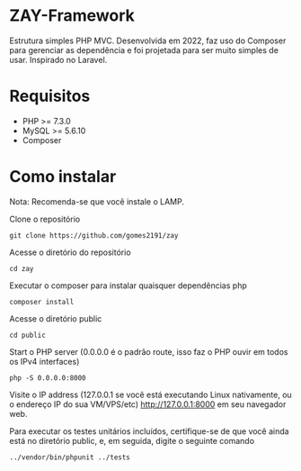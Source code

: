 # ZAY-Framework
Estrutura simples PHP MVC. Desenvolvida em 2022, faz uso do Composer para gerenciar as dependência e foi projetada para ser muito simples de usar. Inspirado no Laravel.

# Requisitos
* PHP >= 7.3.0
* MySQL >= 5.6.10
* Composer

# Como instalar
Nota: Recomenda-se que você instale o LAMP.

Clone o repositório

```
git clone https://github.com/gomes2191/zay
```

Acesse o diretório do repositório

```
cd zay
```

Executar o composer para instalar quaisquer dependências php

```
composer install
```

Acesse o diretório public

```
cd public
```

Start o PHP server (0.0.0.0 é o padrão route, isso faz o PHP ouvir em todos os IPv4 interfaces)

```
php -S 0.0.0.0:8000
```

Visite o IP address (127.0.0.1 se você está executando Linux nativamente, ou o endereço IP do sua VM/VPS/etc) http://127.0.0.1:8000 em seu navegador web.

Para executar os testes unitários incluídos, certifique-se de que você ainda está no diretório public, e, em seguida, digite o seguinte comando

```
../vendor/bin/phpunit ../tests
```

